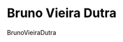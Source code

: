---
layout: member
title: Bruno Vieira Dutra
author: BrunoVieiraDutra
css: root/index/assets/css.html
js: root/index/assets/js.html
---
